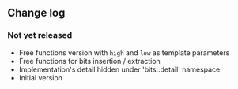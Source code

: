 ## Change log

### Not yet released
- Free functions version with `high` and `low` as template parameters
- Free functions for bits insertion / extraction
- Implementation's detail hidden under 'bits::detail' namespace
- Initial version